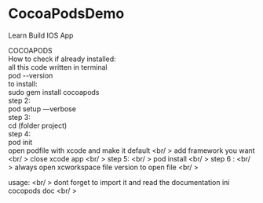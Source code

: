 # CocoaPodsDemo
Learn Build IOS App

COCOAPODS <br />
How to check if already installed: <br />
all this code written in terminal <br />
pod --version <br />
to install: <br />
sudo gem install cocoapods <br />
step 2: <br />
pod setup —verbose <br />
step 3: <br />
cd (folder project) <br />
step 4: <br />
pod init <br />
open podfile with xcode and make it default <br/ >
add framework you want <br/ >
close xcode app <br/ >
step 5: <br/ >
pod install <br/ >
step 6 : <br/ >
always open xcworkspace file version to open file <br/ >

usage: <br/ >
dont forget to import it and read the documentation ini cocopods doc <br/ >
